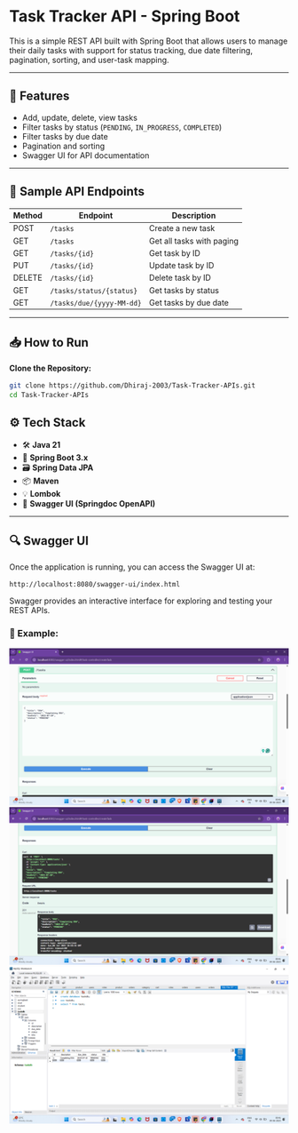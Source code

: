# Task Tracker API - Spring Boot

This is a simple REST API built with Spring Boot that allows users to manage their daily tasks with support for status tracking, due date filtering, pagination, sorting, and user-task mapping.

---

## 📌 Features

- Add, update, delete, view tasks
- Filter tasks by status (`PENDING`, `IN_PROGRESS`, `COMPLETED`)
- Filter tasks by due date
- Pagination and sorting
- Swagger UI for API documentation

---

## 🧪 Sample API Endpoints

| Method | Endpoint                         | Description                    |
|--------|----------------------------------|--------------------------------|
| POST   | `/tasks`                         | Create a new task              |
| GET    | `/tasks`                         | Get all tasks with paging      |
| GET    | `/tasks/{id}`                    | Get task by ID                 |
| PUT    | `/tasks/{id}`                    | Update task by ID              |
| DELETE | `/tasks/{id}`                    | Delete task by ID              |
| GET    | `/tasks/status/{status}`         | Get tasks by status            |
| GET    | `/tasks/due/{yyyy-MM-dd}`        | Get tasks by due date          |

---

## 📥 How to Run

**Clone the Repository:**

```bash
git clone https://github.com/Dhiraj-2003/Task-Tracker-APIs.git
cd Task-Tracker-APIs
```
## ⚙️ Tech Stack

- 🛠 **Java 21**
- 🚀 **Spring Boot 3.x**
- 🗃 **Spring Data JPA**
- 📦 **Maven**
- 💡 **Lombok**
- 📘 **Swagger UI (Springdoc OpenAPI)**

---

## 🔍 Swagger UI

Once the application is running, you can access the Swagger UI at:
```bash
http://localhost:8080/swagger-ui/index.html
```

Swagger provides an interactive interface for exploring and testing your REST APIs.

### 📸 Example:

![Swagger UI Screenshot](screenshots/swaggerPost.png)
![Swagger UI Screenshot](screenshots/swaggerResponse.png)
![Swagger UI Screenshot](screenshots/Database.png)
